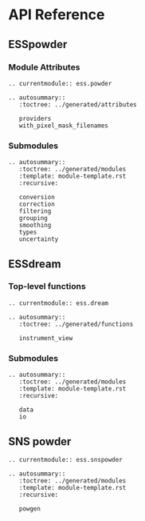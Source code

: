 # API Reference

## ESSpowder

### Module Attributes
```{eval-rst}
.. currentmodule:: ess.powder

.. autosummary::
   :toctree: ../generated/attributes

   providers
   with_pixel_mask_filenames
```

### Submodules

```{eval-rst}
.. autosummary::
   :toctree: ../generated/modules
   :template: module-template.rst
   :recursive:

   conversion
   correction
   filtering
   grouping
   smoothing
   types
   uncertainty
```

## ESSdream

### Top-level functions

```{eval-rst}
.. currentmodule:: ess.dream

.. autosummary::
   :toctree: ../generated/functions

   instrument_view
```

### Submodules

```{eval-rst}
.. autosummary::
   :toctree: ../generated/modules
   :template: module-template.rst
   :recursive:

   data
   io
```

## SNS powder

```{eval-rst}
.. currentmodule:: ess.snspowder

.. autosummary::
   :toctree: ../generated/modules
   :template: module-template.rst
   :recursive:

   powgen
```
